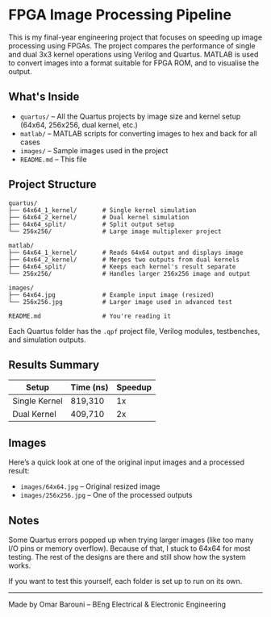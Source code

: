 # FPGA Image Processing Pipeline

This is my final-year engineering project that focuses on speeding up image processing using FPGAs. The project compares the performance of single and dual 3x3 kernel operations using Verilog and Quartus. MATLAB is used to convert images into a format suitable for FPGA ROM, and to visualise the output.

## What's Inside

- `quartus/` – All the Quartus projects by image size and kernel setup (64x64, 256x256, dual kernel, etc.)
- `matlab/` – MATLAB scripts for converting images to hex and back for all cases
- `images/` – Sample images used in the project
- `README.md` – This file

## Project Structure

```text
quartus/
├── 64x64_1_kernel/       # Single kernel simulation
├── 64x64_2_kernel/       # Dual kernel simulation
├── 64x64_split/          # Split output setup
└── 256x256/              # Large image multiplexer project

matlab/
├── 64x64_1_kernel/       # Reads 64x64 output and displays image
├── 64x64_2_kernel/       # Merges two outputs from dual kernels
├── 64x64_split/          # Keeps each kernel's result separate
└── 256x256/              # Handles larger 256x256 image and output

images/
├── 64x64.jpg             # Example input image (resized)
└── 256x256.jpg           # Larger image used in advanced test

README.md                 # You're reading it
```

Each Quartus folder has the `.qpf` project file, Verilog modules, testbenches, and simulation outputs.

## Results Summary

| Setup         | Time (ns) | Speedup |
|---------------|-----------|---------|
| Single Kernel | 819,310   | 1x      |
| Dual Kernel   | 409,710   | 2x      |

## Images

Here’s a quick look at one of the original input images and a processed result:

- `images/64x64.jpg` – Original resized image
- `images/256x256.jpg` – One of the processed outputs

## Notes

Some Quartus errors popped up when trying larger images (like too many I/O pins or memory overflow). Because of that, I stuck to 64x64 for most testing. The rest of the designs are there and still show how the system works.

If you want to test this yourself, each folder is set up to run on its own.

---

Made by Omar Barouni – BEng Electrical & Electronic Engineering
